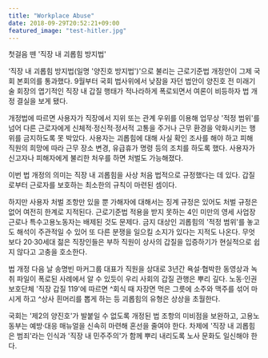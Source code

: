 ```yaml
---
title: "Workplace Abuse"
date: 2018-09-29T20:52:21+09:00
featured_image: "test-hitler.jpg"
---
```


첫걸음 뗀 '직장 내 괴롭힘 방지법'

‘직장 내 괴롭힘 방지법(일명 '양진호 방지법')'으로 불리는 근로기준법 개정안이 그제 국회 본회의를 통과했다. 9월부터 국회 법사위에서 낮잠을 자던 법안이 양진호 전 미래기술 회장의 엽기적인 직장 내 갑질 행태가 적나라하게 폭로되면서 여론이 비등하자 법 개정 결실을 보게 됐다.

개정법에 따르면 사용자가 직장에서 지위 또는 관계 우위를 이용해 업무상 '적정 범위'를 넘어 다른 근로자에게 신체적·정신적·정서적 고통을 주거나 근무 환경을 악화시키는 행위를 금지하도록 못 박았다. 사용자는 괴롭힘에 대해 사실 확인 조사를 해야 하고 피해 직원의 희망에 따라 근무 장소 변경, 유급휴가 명령 등의 조치를 하도록 했다. 사용자가 신고자나 피해자에게 불리한 처우를 하면 처벌도 가능해졌다.

이번 법 개정의 의미는 직장 내 괴롭힘을 사상 처음 법적으로 규정했다는 데 있다. 갑질로부터 근로자를 보호하는 최소한의 규칙이 마련된 셈이다.

하지만 사용자 처벌 조항만 있을 뿐 가해자에 대해서는 징계 규정은 있어도 처벌 규정은 없어 여전히 한계로 지적된다. 근로기준법 적용을 받지 못하는 4인 미만의 영세 사업장 근로나 특수고용노동자는 배제된 것도 문제다. 금지 대상인 괴롭힘의 '적정 범위'를 놓고도 해석이 주관적일 수 있어 또 다른 분쟁을 일으킬 소지가 있다는 지적도 나온다. 무엇보다 20·30세대 젊은 직장인들은 부하 직원이 상사의 갑질을 입증하기가 현실적으로 쉽지 않다고 고충을 호소한다.

법 개정 다음 날 송명빈 마커그룹 대표가 직원을 상대로 3년간 욕설·협박한 동영상과 녹취 파일이 폭로된 사례에서 알 수 있듯이 우리 사회의 갑질 관행은 뿌리 깊다. 노동·인권보호단체 '직장 갑질 119'에 따르면 ^회식 때 자장면 먹은 그릇에 소주와 맥주를 섞어 마시게 하고 ^상사 흰머리를 뽑게 하는 등 괴롭힘의 유형은 상상을 초월한다.

국회는 '제2의 양진호'가 발붙일 수 없도록 개정된 법 조항의 미비점을 보완하고, 고용노동부는 예방·대응 매뉴얼을 신속히 마련해 혼선을 줄여야 한다. 차제에 '직장 내 괴롭힘은 범죄'라는 인식과 '직장 내 민주주의'가 함께 뿌리 내리도록 노사 문화도 일신해야 한다.